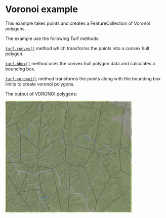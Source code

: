 # Voronoi example

This example takes points and creates a FeatureCollection of Voronoi polygons.

The example use the following Turf methods:

[`turf.convex()`](http://turfjs.org/docs#convex) method which transforms the points into a convex hull polygon.

[`turf.bbox()`](http://turfjs.org/docs#bbox) method uses the convex hull polygon data and calculates a bounding box.

[`turf.voronoi()`](http://turfjs.org/docs#voronoi) method transforms the points along with the bounding box limits to create voronoi polygons.

The output of VORONOI polygons:

<!-- ![Example output of TIN processing with Turf](turf-voronoi-output.png) -->
<img src="turf-voronoi-output.png" width="400">